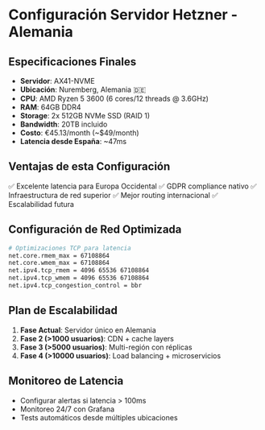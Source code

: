 # Configuración Servidor Hetzner - Alemania

## Especificaciones Finales
- **Servidor**: AX41-NVME
- **Ubicación**: Nuremberg, Alemania 🇩🇪
- **CPU**: AMD Ryzen 5 3600 (6 cores/12 threads @ 3.6GHz)
- **RAM**: 64GB DDR4
- **Storage**: 2x 512GB NVMe SSD (RAID 1)
- **Bandwidth**: 20TB incluido
- **Costo**: €45.13/month (~$49/month)
- **Latencia desde España**: ~47ms

## Ventajas de esta Configuración
✅ Excelente latencia para Europa Occidental
✅ GDPR compliance nativo
✅ Infraestructura de red superior
✅ Mejor routing internacional
✅ Escalabilidad futura

## Configuración de Red Optimizada
```bash
# Optimizaciones TCP para latencia
net.core.rmem_max = 67108864
net.core.wmem_max = 67108864
net.ipv4.tcp_rmem = 4096 65536 67108864
net.ipv4.tcp_wmem = 4096 65536 67108864
net.ipv4.tcp_congestion_control = bbr
```

## Plan de Escalabilidad
1. **Fase Actual**: Servidor único en Alemania
2. **Fase 2 (>1000 usuarios)**: CDN + cache layers
3. **Fase 3 (>5000 usuarios)**: Multi-región con réplicas
4. **Fase 4 (>10000 usuarios)**: Load balancing + microservicios

## Monitoreo de Latencia
- Configurar alertas si latencia > 100ms
- Monitoreo 24/7 con Grafana
- Tests automáticos desde múltiples ubicaciones
